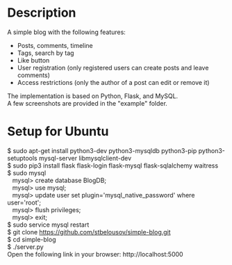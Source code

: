 # Description
A simple blog with the following features:
* Posts, comments, timeline
* Tags, search by tag
* Like button
* User registration (only registered users can create posts and leave comments)
* Access restrictions (only the author of a post can edit or remove it)

The implementation is based on Python, Flask, and MySQL.  
A few screenshots are provided in the "example" folder.

# Setup for Ubuntu
$ sudo apt-get install python3-dev python3-mysqldb python3-pip python3-setuptools mysql-server libmysqlclient-dev  
$ sudo pip3 install flask flask-login flask-mysql flask-sqlalchemy waitress  
$ sudo mysql  
&nbsp;&nbsp;&nbsp;mysql> create database BlogDB;  
&nbsp;&nbsp;&nbsp;mysql> use mysql;  
&nbsp;&nbsp;&nbsp;mysql> update user set plugin='mysql_native_password' where user='root';  
&nbsp;&nbsp;&nbsp;mysql> flush privileges;  
&nbsp;&nbsp;&nbsp;mysql> exit;  
$ sudo service mysql restart  
$ git clone https://github.com/stbelousov/simple-blog.git  
$ cd simple-blog  
$ ./server.py  
Open the following link in your browser: http://localhost:5000
